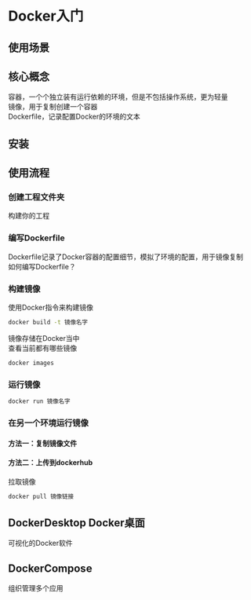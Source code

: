# Docker入门

## 使用场景

## 核心概念
容器，一个个独立装有运行依赖的环境，但是不包括操作系统，更为轻量  
镜像，用于复制创建一个容器  
Dockerfile，记录配置Docker的环境的文本

## 安装

## 使用流程

### 创建工程文件夹
构建你的工程

### 编写Dockerfile
Dockerfile记录了Docker容器的配置细节，模拟了环境的配置，用于镜像复制  
如何编写Dockerfile？

### 构建镜像
使用Docker指令来构建镜像  
```bash
docker build -t 镜像名字
```

镜像存储在Docker当中  
查看当前都有哪些镜像
```bash
docker images 
```

### 运行镜像
```bash
docker run 镜像名字
```
### 在另一个环境运行镜像  
#### 方法一：复制镜像文件  

#### 方法二：上传到dockerhub
拉取镜像
```bash
docker pull 镜像链接
```

## DockerDesktop Docker桌面
可视化的Docker软件

## DockerCompose 
组织管理多个应用
